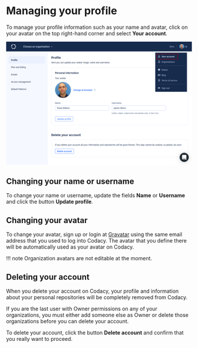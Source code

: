# Managing your profile

To manage your profile information such as your name and avatar, click on your avatar on the top right-hand corner and select **Your account**.

![](images/profile.png)

## Changing your name or username

To change your name or username, update the fields **Name** or **Username** and click the button **Update profile**.

## Changing your avatar

To change your avatar, sign up or login at [Gravatar](http://www.gravatar.com/) using the same email address that you used to log into Codacy. The avatar that you define there will be automatically used as your avatar on Codacy.

!!! note
    Organization avatars are not editable at the moment.

## Deleting your account

When you delete your account on Codacy, your profile and information about your personal repositories will be completely removed from Codacy.

If you are the last user with Owner permissions on any of your organizations, you must either add someone else as Owner or delete those organizations before you can delete your account.

To delete your account, click the button **Delete account** and confirm that you really want to proceed.